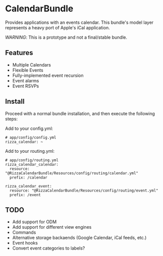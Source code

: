 CalendarBundle
==============

Provides applications with an events calendar. This bundle's model layer
represents a heavy port of Apple's iCal application.

*WARNING*: This is a prototype and not a final/stable bundle.

Features
--------

- Multiple Calendars
- Flexible Events
- Fully-implemented event recursion
- Event alarms
- Event RSVPs

Install
-------

Proceed with a normal bundle installation, and then execute the following steps:

Add to your config.yml:

    # app/config/config.yml
    rizza_calendar: ~

Add to your routing.yml:

    # app/config/routing.yml
    rizza_calendar_calendar:
      resource: "@RizzaCalendarBundle/Resources/config/routing/calendar.yml"
      prefix: /calendar
      
    rizza_calendar_event:
      resource: "@RizzaCalendarBundle/Resources/config/routing/event.yml"
      prefix: /event

TODO
----

- Add support for ODM
- Add support for different view engines
- Commands
- Alternative storage backaends (Google Calendar, iCal feeds, etc.)
- Event hooks
- Convert event categories to labels?